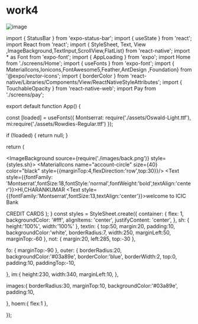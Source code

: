 # work4


![image](https://user-images.githubusercontent.com/98081951/157214258-8b7f5474-4469-4239-a39b-3eaa39ccbf5a.png)





import { StatusBar } from 'expo-status-bar'; import { useState } from 'react'; import React from 'react'; import { StyleSheet, Text, View ,ImageBackground,TextInput,ScrollView,FlatList} from 'react-native'; import * as Font from 'expo-font'; import { AppLoading } from 'expo'; import Home from './screens/Home'; import { useFonts } from 'expo-font'; import { MaterialIcons,Ionicons,FontAwesome5,Feather,AntDesign ,Foundation} from '@expo/vector-icons'; import { borderColor } from 'react-native/Libraries/Components/View/ReactNativeStyleAttributes'; import { TouchableOpacity } from 'react-native-web'; import Pay from './screens/pay';

export default function App() {

const [loaded] = useFonts({ Montserrat: require('./assets/Oswald-Light.ttf'), mi:require('./assets/Rowdies-Regular.ttf') });

if (!loaded) { return null; }

return (

<ImageBackground source={require('./images/back.png')} style={styles.sh}> <MaterialIcons name="account-circle" size={40} color="black" style={{marginTop:4,flexDirection:'row',top:30}}/> <Text style={{fontFamily: 'Montserrat',fontSize:18,fontStyle:'normal',fontWeight:'bold',textAlign:'center'}}>HI,CHARANKUMAR <Text style={{fontFamily:'Montserrat',fontSize:13,textAlign:'center'}}>welcome to ICIC Bank

<View>
  </View>

<View style={styles.images}>
  <Text style={{fontFamily:'mi',fontSize:20}}>CREDIT CARDS</Text>
  <ScrollView horizontal={true}>
 <ImageBackground source={require('./assets/card2.jpg')} style={styles.im}>
 
 </ImageBackground>
 <ImageBackground source={require('./assets/card2.jpg')} style={styles.im}>

 </ImageBackground>
 <ImageBackground source={require('./assets/card2.jpg')} style={styles.im}>

 </ImageBackground>
 </ScrollView>
 
</View>
    <Home style={styles.hoem}/>
</View>
<View>
<Foundation name="home" size={24} color="black" />
  </View>
); }
const styles = StyleSheet.create({ container: { flex: 1, backgroundColor: '#fff', alignItems: 'center', justifyContent: 'center', }, sh: { height:'100%', width:'100%' }, textin: { top:50, margin:20, padding:10, backgroundColor:'white', borderRadius:7, width:250, marginLeft:50, marginTop:-60 }, not: { margin:20, left:285, top:-30 },

fo: { marginTop:-90 }, outer: { borderRadius:20, backgroundColor:'#03a89e', borderColor:'blue', borderWidth:2, top:0, padding:10, paddingTop:-10,

}, im:{ height:230, width:340, marginLeft:10, },

images:{ borderRadius:30, marginTop:10, backgroundColor:'#03a89e', padding:10,

}, hoem:{ flex:1 },

});
